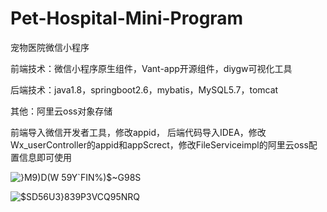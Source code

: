 # Pet-Hospital-Mini-Program
宠物医院微信小程序

前端技术：微信小程序原生组件，Vant-app开源组件，diygw可视化工具

后端技术：java1.8，springboot2.6，mybatis，MySQL5.7，tomcat

其他：阿里云oss对象存储

前端导入微信开发者工具，修改appid，
后端代码导入IDEA，修改Wx_userController的appid和appScrect，修改FileServiceimpl的阿里云oss配置信息即可使用

![}M9)D(W 59Y`FIN%)$~G98S](https://user-images.githubusercontent.com/59340684/165788022-e50c2213-4954-4431-9493-40fdcfb15fd0.png)

![$SD56U3}83`9`P3VCQ95NRQ](https://user-images.githubusercontent.com/59340684/165788023-6e226d1c-7632-47b3-a515-36f40995a9d5.png)

